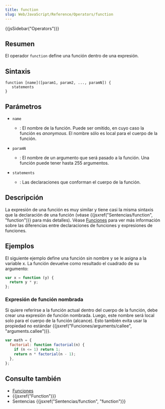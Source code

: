```yaml
---
title: function
slug: Web/JavaScript/Reference/Operators/function
---
```


{{jsSidebar("Operators")}}

## Resumen

El operador `function` define una función dentro de una expresión.

## Sintaxis

```
function [name]([param1, param2, ..., paramN]) {
   statements
}
```

## Parámetros

- `name`

  - : El nombre de la función. Puede ser omitido, en cuyo caso la función es _anonymous_. El nombre sólo es local para el cuerpo de la función.

- `paramN`

  - : El nombre de un argumento que será pasado a la función. Una función puede tener hasta 255 argumentos.

- `statements`
  - : Las declaraciones que conforman el cuerpo de la función.

## Descripción

La expresión de una función es muy similar y tiene casi la misma sintaxis que la declaración de una función (véase {{jsxref("Sentencias/function", "function")}} para más detalles). Véase [Funciones](/es/docs/Web/JavaScript/Referencia/Funciones) para ver más información sobre las diferencias entre declaraciones de funciones y expresiones de funciones.

## Ejemplos

El siguiente ejemplo define una función sin nombre y se le asigna a la variable x. La función devuelve como resultado el cuadrado de su argumento:

```js
var x = function (y) {
  return y * y;
};
```

### Expresión de función nombrada

Si quiere referirse a la función actual dentro del cuerpo de la función, debe crear una expresión de función nombrada. Luego, este nombre será local solo para el cuerpo de la función (alcance). Esto también evita usar la propiedad no estándar {{jsxref("Funciones/arguments/callee", "arguments.callee")}}.

```js
var math = {
  factorial: function factorial(n) {
    if (n <= 1) return 1;
    return n * factorial(n - 1);
  },
};
```

## Consulte también

- [Funciones](/es/docs/Web/JavaScript/Referencia/Funciones)
- {{jsxref("Function")}}
- Sentencias {{jsxref("Sentencias/function", "function")}}
